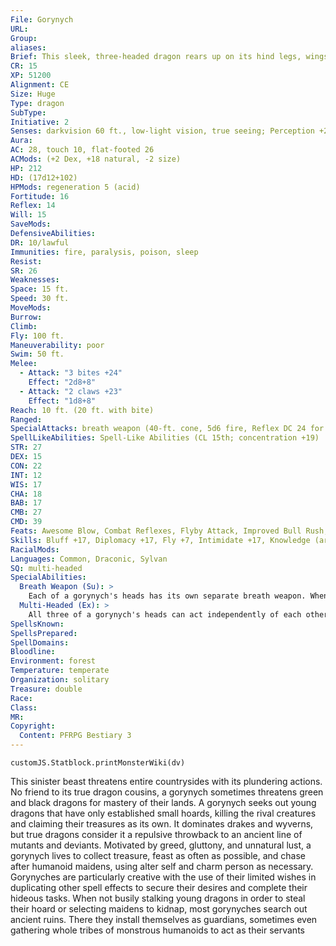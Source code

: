 ```yaml
---
File: Gorynych
URL: 
Group: 
aliases: 
Brief: This sleek, three-headed dragon rears up on its hind legs, wings spread and flames licking out from behind three sets of fangs.
CR: 15
XP: 51200
Alignment: CE
Size: Huge
Type: dragon
SubType: 
Initiative: 2
Senses: darkvision 60 ft., low-light vision, true seeing; Perception +23
Aura: 
AC: 28, touch 10, flat-footed 26
ACMods: (+2 Dex, +18 natural, -2 size)
HP: 212
HD: (17d12+102)
HPMods: regeneration 5 (acid)
Fortitude: 16
Reflex: 14
Will: 15
SaveMods: 
DefensiveAbilities: 
DR: 10/lawful
Immunities: fire, paralysis, poison, sleep
Resist: 
SR: 26
Weaknesses: 
Space: 15 ft.
Speed: 30 ft.
MoveMods: 
Burrow: 
Climb: 
Fly: 100 ft.
Maneuverability: poor
Swim: 50 ft.
Melee: 
  - Attack: "3 bites +24"
    Effect: "2d8+8"
  - Attack: "2 claws +23"
    Effect: "1d8+8"
Reach: 10 ft. (20 ft. with bite)
Ranged: 
SpecialAttacks: breath weapon (40-ft. cone, 5d6 fire, Reflex DC 24 for half, usable every 1d4 rounds)
SpellLikeAbilities: Spell-Like Abilities (CL 15th; concentration +19)  Constant-true seeing   At Will-charm person (DC 15), dancing lights, message   3/day-alter self, bestow curse (DC 18), greater dispel magic   1/day-lesser geas (DC 18), limited wish, mislead (DC 20)
STR: 27
DEX: 15
CON: 22
INT: 12
WIS: 17
CHA: 18
BAB: 17
CMB: 27
CMD: 39
Feats: Awesome Blow, Combat Reflexes, Flyby Attack, Improved Bull Rush, Iron Will, Lightning Reflexes, Power Attack, Stand Still, Weapon Focus (bite)
Skills: Bluff +17, Diplomacy +17, Fly +7, Intimidate +17, Knowledge (arcana) +14, Knowledge (nature) +14, Perception +23, Sense Motive +16, Spellcraft +14, Stealth +14, Swim +24
RacialMods: 
Languages: Common, Draconic, Sylvan
SQ: multi-headed
SpecialAbilities:
  Breath Weapon (Su): >
    Each of a gorynych's heads has its own separate breath weapon. When a gorynych uses its breath weapon, it can breathe with one, two, or all three heads. If the areas of two or more breath weapons overlap, a creature caught in that overlapping area takes a -2 penalty on its Reflex save (or -4 if three breath weapons overlap). Damage done by overlapping breath weapons stacks and is considered to be a single source of fire damage for the purpose of tracking fire resistance.  Regardless of how many heads breathe fire, the gorynych can only use its breath weapon once every 1d4 rounds.
  Multi-Headed (Ex): >
    All three of a gorynych's heads can act independently of each other. When it makes a full attack, each head can either bite or use its breath weapon, in any combination (two bites and one breath, three breaths and no bites, and so on).
SpellsKnown: 
SpellsPrepared: 
SpellDomains: 
Bloodline: 
Environment: forest
Temperature: temperate
Organization: solitary
Treasure: double
Race: 
Class: 
MR: 
Copyright:
  Content: PFRPG Bestiary 3
---
```

```dataviewjs
customJS.Statblock.printMonsterWiki(dv)
```
This sinister beast threatens entire countrysides with its plundering actions. No friend to its true dragon cousins, a gorynych sometimes threatens green and black dragons for mastery of their lands. A gorynych seeks out young dragons that have only established small hoards, killing the rival creatures and claiming their treasures as its own. It dominates drakes and wyverns, but true dragons consider it a repulsive throwback to an ancient line of mutants and deviants.  Motivated by greed, gluttony, and unnatural lust, a gorynych lives to collect treasure, feast as often as possible, and chase after humanoid maidens, using alter self and charm person as necessary.  Gorynyches are particularly creative with the use of their limited wishes in duplicating other spell effects to secure their desires and complete their hideous tasks.  When not busily stalking young dragons in order to steal their hoard or selecting maidens to kidnap, most gorynyches search out ancient ruins. There they install themselves as guardians, sometimes even gathering whole tribes of monstrous humanoids to act as their servants
